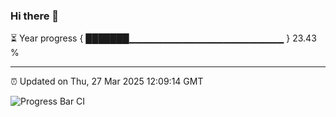 ### Hi there 👋

⏳ Year progress { ███████▁▁▁▁▁▁▁▁▁▁▁▁▁▁▁▁▁▁▁▁▁▁▁ } 23.43 %

---

⏰ Updated on Thu, 27 Mar 2025 12:09:14 GMT

![Progress Bar CI](https://github.com/liununu/liununu/workflows/Progress%20Bar%20CI/badge.svg)

